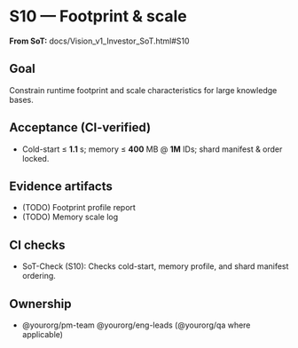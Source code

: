 # S10 — Footprint & scale

**From SoT:** docs/Vision_v1_Investor_SoT.html#S10

## Goal
Constrain runtime footprint and scale characteristics for large knowledge bases.

## Acceptance (CI-verified)
- Cold-start ≤ **1.1** s; memory ≤ **400** MB @ **1M** IDs; shard manifest & order locked.

## Evidence artifacts
- (TODO) Footprint profile report
- (TODO) Memory scale log

## CI checks
- SoT-Check (S10): Checks cold-start, memory profile, and shard manifest ordering.

## Ownership
- @yourorg/pm-team @yourorg/eng-leads (@yourorg/qa where applicable)
